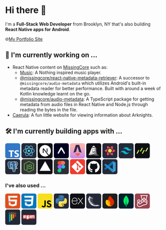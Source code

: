 # Hi there 👋

I'm a **Full-Stack Web Developer** from Brooklyn, NY that's also building **React Native apps for Android**.

🌐[My Portfolio Site](https://www.cyanchill.com/)

## 🔭 I'm currently working on ...

- React Native content on [MissingCore](https://github.com/MissingCore) such as:
  - [Music](https://github.com/MissingCore/Music): A Nothing inspired music player.
  - [@missingcore/react-native-metadata-retriever](https://github.com/MissingCore/react-native-metadata-retriever): A successor to `@missingcore/audio-metadata` which utilizes Android's built-in metadata reader for better performance. Built with around a week of Kotlin knowledge learnt on the go.
  - [@missingcore/audio-metadata](https://github.com/MissingCore/audio-metadata): A TypeScript package for getting metadata from audio files in React Native and Node.js through reading the bytes in the file.
- [Caerula](https://github.com/cyanChill/Caerula): A fun little website for viewing information about Arknights.

## 🛠️ I'm currently building apps with ...

[<img src="./assets/TypeScript.png" alt="TypeScript — Programming Language" width="48" />](https://www.typescriptlang.org/)
[<img src="./assets/React.png" alt="React — Front-end Web & Native UI Library" width="48" />](https://react.dev/)
[<img src="./assets/Next.js.png" alt="Next.js — Web Development Framework" width="48" />](https://nextjs.org/)
[<img src="./assets/Expo.png" alt="Expo — Universal Native Apps Framework" width="48" />](https://expo.dev/)
[<img src="./assets/Astro.png" alt="Astro — Web Framework for Content-Driven Websites." width="48" />](https://astro.build/)
[<img src="./assets/Jotai.png" alt="Jotai — Primitive & Flexible State Management" width="48" />](https://jotai.org/)
[<img src="./assets/React Query.png" alt="React Query — Asynchronous State Manager" width="48" />](https://tanstack.com/query/latest)
[<img src="./assets/Tailwind CSS.png" alt="Tailwind CSS — CSS Framework" width="48" />](https://tailwindcss.com/)
[<img src="./assets/Drizzle.png" alt="Drizzle — TypeScript ORM" width="48" />](https://orm.drizzle.team/)
[<img src="./assets/PostgreSQL.png" alt="PostgreSQL — Relational Database" width="48" />](https://postgresql.org/)
[<img src="./assets/Node.js.png" alt="Node.js — JavaScript Runtime Environment" width="48" />](https://nodejs.org/)
[<img src="./assets/Vercel.png" alt="Vercel — Cloud Platform" width="48" />](https://vercel.com/)
[<img src="./assets/Figma.png" alt="Figma — Design Tool" width="48" />](https://figma.com/)
[<img src="./assets/Git.png" alt="Git — Version Control System" width="48" />](https://git-scm.com/)
[<img src="./assets/GitHub.png" alt="GitHub" width="48" />](https://github.com/)
[<img src="./assets/VSCode.png" alt="Visual Studio Code" width="48" />](https://code.visualstudio.com/)

### I've also used ...

[<img src="./assets/HTML.png" alt="Hypertext Markup Language" width="48" />](https://developer.mozilla.org/en-US/docs/Web/HTML)
[<img src="./assets/CSS.png" alt="Cascading Style Sheets" width="48" />](https://developer.mozilla.org/en-US/docs/Web/CSS)
[<img src="./assets/JavaScript.png" alt="JavaScript — Programming Language" width="48" />](https://developer.mozilla.org/en-US/docs/Web/JavaScript)
[<img src="./assets/Python.png" alt="Python — Programming Language" width="48" />](https://www.python.org/)
[<img src="./assets/Express.png" alt="Express — Back-end Web Framework" width="48" />](https://expressjs.com/)
[<img src="./assets/Flask.png" alt="Flask — Micro Web Framework" width="48" />](https://flask.palletsprojects.com/)
[<img src="./assets/Firebase.png" alt="Firebase — Non-Relational Database" width="48" />](https://firebase.google.com/)
[<img src="./assets/MongoDB.png" alt="MongoDB — Non-Relational Database" width="48" />](https://www.mongodb.com/)
[<img src="./assets/Jest.png" alt="Jest — JavaScript Testing Framework" width="48" />](https://jestjs.io/)
[<img src="./assets/Pytest.png" alt="Pytest — Python Testing Framework" width="48" />](https://docs.pytest.org/)
[<img src="./assets/Npm.png" alt="Node Package Manager" width="48" />](https://www.npmjs.com/)

<!--
## 📊 My Github Stats

<div align="center">
  <span>
    <img
         alt="cyanChill's Github Stats"
         src="https://github-readme-stats.vercel.app/api?username=cyanChill&show_icons=true&count_private=true&theme=jolly&hide_border=true"
         height="175"
     />
  </span>
  <span>
    <img
         alt="cyanChill's Top Languages"
         src="https://github-readme-stats.vercel.app/api/top-langs/?username=cyanChill&exclude_repo=github-readme-stats&langs_count=8&count_private=true&layout=compact&theme=jolly&hide_border=true"
         height="175"
         />
  </span>
  <br/>
  <b>Note:</b> Top languages is only a metric of the languages my public code consists of and doesn't reflect experience or skill level.
</div>

-->
